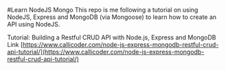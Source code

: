 #Learn NodeJS Mongo
This repo is me following a tutorial on using NodeJS, Express and MongoDB (via Mongoose) to learn how to create an API using NodeJS.

Tutorial: Building a Restful CRUD API with Node.js, Express and MongoDB
Link [https://www.callicoder.com/node-js-express-mongodb-restful-crud-api-tutorial/](https://www.callicoder.com/node-js-express-mongodb-restful-crud-api-tutorial/)